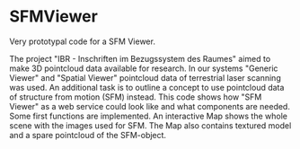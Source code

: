 # SFMViewer
Very prototypal code for a SFM Viewer.

The project "IBR - Inschriften im Bezugssystem des Raumes" aimed to make 3D pointcloud data available for research. In our systems "Generic Viewer" and "Spatial Viewer" pointcloud data of terrestrial laser scanning was used. An additional task is to outline a concept to use pointcloud data of structure from motion (SFM) instead. 
This code shows how "SFM Viewer" as a web service could look like and what components are needed. Some first functions are implemented. An interactive Map shows the whole scene with the images used for SFM. The Map also contains textured model and a spare pointcloud of the SFM-object.
